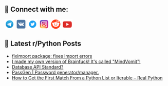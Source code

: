 ## 🔎 Connect with me:
[<img src="https://github.com/bullbesh/bullbesh/blob/main/images/Telegram.png" width="32" height="32" />](https://t.me/bullbesh)
[<img src="https://github.com/bullbesh/bullbesh/blob/main/images/VK.png" width="32" height="32" />](https://vk.com/bullbesh)
[<img src="https://github.com/bullbesh/bullbesh/blob/main/images/Twitter.png" width="32" height="32" />](https://twitter.com/bullbesh1)
[<img src="https://github.com/bullbesh/bullbesh/blob/main/images/Instagram.png" width="32" height="32" />](https://www.instagram.com/bullbesh)
[<img src="https://github.com/bullbesh/bullbesh/blob/main/images/Reddit.png" width="32" height="32" />](https://www.reddit.com/user/bullbesh)
[<img src="https://github.com/bullbesh/bullbesh/blob/main/images/YouTube.png" width="32" height="32" />](https://www.youtube.com/channel/UCtfjRs6uzgq5mfm8S06WTcg)

## 📕 Latest r/Python Posts
<!-- BLOG-POST-LIST:START -->
- [fiximport package: fixes import errors](https://www.reddit.com/r/Python/comments/ygrutc/fiximport_package_fixes_import_errors/)
- [I made my own version of Brainfuck! It&#39;s called &quot;MindVomit&quot;!](https://www.reddit.com/r/Python/comments/ygrjed/i_made_my_own_version_of_brainfuck_its_called/)
- [Database API Standard?](https://www.reddit.com/r/Python/comments/ygql61/database_api_standard/)
- [PassGen | Password generator/manager.](https://www.reddit.com/r/Python/comments/ygoapl/passgen_password_generatormanager/)
- [How to Get the First Match From a Python List or Iterable – Real Python](https://www.reddit.com/r/Python/comments/ygmgy1/how_to_get_the_first_match_from_a_python_list_or/)
<!-- BLOG-POST-LIST:END -->
